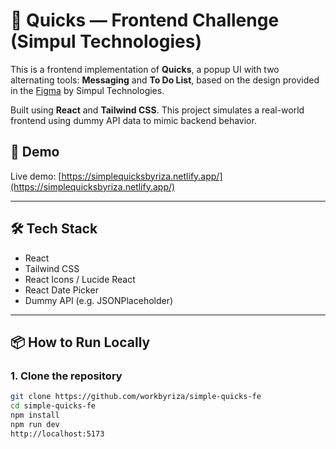 # 🧩 Quicks — Frontend Challenge (Simpul Technologies)

This is a frontend implementation of **Quicks**, a popup UI with two alternating tools: **Messaging** and **To Do List**, based on the design provided in the [Figma](https://bit.ly/simpul-front-end-challenge-quicks) by Simpul Technologies.

Built using **React** and **Tailwind CSS**. This project simulates a real-world frontend using dummy API data to mimic backend behavior.

## 🚀 Demo

Live demo: [https://simplequicksbyriza.netlify.app/](https://simplequicksbyriza.netlify.app/)

---

## 🛠 Tech Stack

- React
- Tailwind CSS
- React Icons / Lucide React
- React Date Picker
- Dummy API (e.g. JSONPlaceholder)

---

## 📦 How to Run Locally

### 1. Clone the repository

```bash
git clone https://github.com/workbyriza/simple-quicks-fe
cd simple-quicks-fe
npm install
npm run dev
http://localhost:5173

